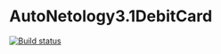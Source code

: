 # AutoNetology3.1DebitCard
[![Build status](https://ci.appveyor.com/api/projects/status/9n93vl7u6vc3n0yi?svg=true)](https://ci.appveyor.com/project/ShuklinaValeriya/autonetology3-1debitcard)
